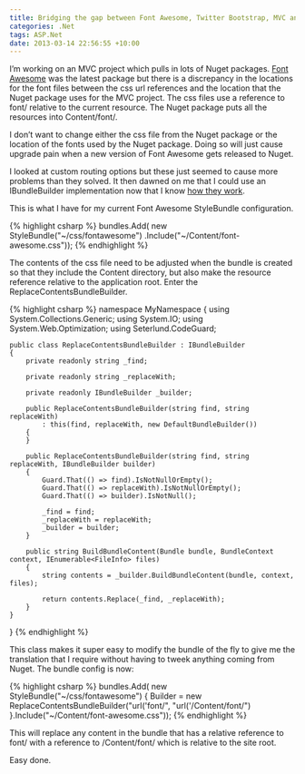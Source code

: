 ```yaml
---
title: Bridging the gap between Font Awesome, Twitter Bootstrap, MVC and Nuget
categories: .Net
tags: ASP.Net
date: 2013-03-14 22:56:55 +10:00
---
```


I’m working on an MVC project which pulls in lots of Nuget packages. [Font Awesome][0] was the latest package but there is a discrepancy in the locations for the font files between the css url references and the location that the Nuget package uses for the MVC project. The css files use a reference to font/ relative to the current resource. The Nuget package puts all the resources into Content/font/. 

I don’t want to change either the css file from the Nuget package or the location of the fonts used by the Nuget package. Doing so will just cause upgrade pain when a new version of Font Awesome gets released to Nuget.

I looked at custom routing options but these just seemed to cause more problems than they solved. It then dawned on me that I could use an IBundleBuilder implementation now that I know [how they work][1].

<!--more-->

This is what I have for my current Font Awesome StyleBundle configuration.

{% highlight csharp %}
bundles.Add(
    new StyleBundle("~/css/fontawesome")
        .Include("~/Content/font-awesome.css"));
{% endhighlight %}

The contents of the css file need to be adjusted when the bundle is created so that they include the Content directory, but also make the resource reference relative to the application root. Enter the ReplaceContentsBundleBuilder.

{% highlight csharp %}
namespace MyNamespace
{
    using System.Collections.Generic;
    using System.IO;
    using System.Web.Optimization;
    using Seterlund.CodeGuard;
    
    public class ReplaceContentsBundleBuilder : IBundleBuilder
    {
        private readonly string _find;
    
        private readonly string _replaceWith;
    
        private readonly IBundleBuilder _builder;
    
        public ReplaceContentsBundleBuilder(string find, string replaceWith)
            : this(find, replaceWith, new DefaultBundleBuilder())
        {
        }
    
        public ReplaceContentsBundleBuilder(string find, string replaceWith, IBundleBuilder builder)
        {
            Guard.That(() => find).IsNotNullOrEmpty();
            Guard.That(() => replaceWith).IsNotNullOrEmpty();
            Guard.That(() => builder).IsNotNull();
    
            _find = find;
            _replaceWith = replaceWith;
            _builder = builder;
        }
    
        public string BuildBundleContent(Bundle bundle, BundleContext context, IEnumerable<FileInfo> files)
        {
            string contents = _builder.BuildBundleContent(bundle, context, files);
    
            return contents.Replace(_find, _replaceWith);
        }
    }
}
{% endhighlight %}

This class makes it super easy to modify the bundle of the fly to give me the translation that I require without having to tweek anything coming from Nuget. The bundle config is now:

{% highlight csharp %}
bundles.Add(
    new StyleBundle("~/css/fontawesome")
    {
        Builder = new ReplaceContentsBundleBuilder("url('font/", "url('/Content/font/")
    }.Include("~/Content/font-awesome.css"));
{% endhighlight %}

This will replace any content in the bundle that has a relative reference to font/ with a reference to /Content/font/ which is relative to the site root.

Easy done.

[0]: http://fortawesome.github.com/Font-Awesome/
[1]: /2013/03/11/mvc-bundling-and-line-comments-at-the-end-of-files/
